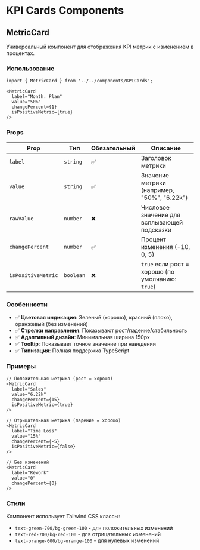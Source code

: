 # KPI Cards Components

## MetricCard

Универсальный компонент для отображения KPI метрик с изменением в процентах.

### Использование

```tsx
import { MetricCard } from '../../components/KPICards';

<MetricCard
  label="Month. Plan"
  value="50%"
  changePercent={1}
  isPositiveMetric={true}
/>
```

### Props

| Prop | Тип | Обязательный | Описание |
|------|-----|--------------|----------|
| `label` | `string` | ✅ | Заголовок метрики |
| `value` | `string` | ✅ | Значение метрики (например, "50%", "6.22k") |
| `rawValue` | `number` | ❌ | Числовое значение для всплывающей подсказки |
| `changePercent` | `number` | ✅ | Процент изменения (-10, 0, 5) |
| `isPositiveMetric` | `boolean` | ❌ | `true` если рост = хорошо (по умолчанию: `true`) |

### Особенности

- ✅ **Цветовая индикация**: Зеленый (хорошо), красный (плохо), оранжевый (без изменений)
- ✅ **Стрелки направления**: Показывают рост/падение/стабильность
- ✅ **Адаптивный дизайн**: Минимальная ширина 150px
- ✅ **Tooltip**: Показывает точное значение при наведении
- ✅ **Типизация**: Полная поддержка TypeScript

### Примеры

```tsx
// Положительная метрика (рост = хорошо)
<MetricCard
  label="Sales"
  value="6.22k"
  changePercent={15}
  isPositiveMetric={true}
/>

// Отрицательная метрика (падение = хорошо)
<MetricCard
  label="Time Loss"
  value="15%"
  changePercent={-5}
  isPositiveMetric={false}
/>

// Без изменений
<MetricCard
  label="Rework"
  value="0"
  changePercent={0}
/>
```

### Стили

Компонент использует Tailwind CSS классы:
- `text-green-700/bg-green-100` - для положительных изменений
- `text-red-700/bg-red-100` - для отрицательных изменений  
- `text-orange-600/bg-orange-100` - для нулевых изменений 